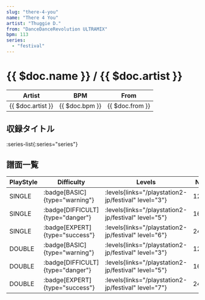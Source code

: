 ```yaml
---
slug: "there-4-you"
name: "There 4 You"
artist: "Thuggie D."
from: "DanceDanceRevolution ULTRAMIX"
bpm: 113
series:
  - "festival"
---
```


# {{ $doc.name }} / {{ $doc.artist }}

|Artist|BPM|From|
|------|---|----|
|{{ $doc.artist }}|{{ $doc.bpm }}|{{ $doc.from }}|

## 収録タイトル

:series-list{:series="series"}

## 譜面一覧

|PlayStyle|Difficulty|Levels|Notes|Movie|
|---------|----------|------|-----|-----|
|SINGLE| :badge[BASIC]{type="warning"}|<div class="field is-grouped is-grouped-multiline"> :levels{links="/playstation2-jp/festival" level="3"}</div>|122/19||
|SINGLE| :badge[DIFFICULT]{type="danger"}|<div class="field is-grouped is-grouped-multiline"> :levels{links="/playstation2-jp/festival" level="5"}</div>|166/26||
|SINGLE| :badge[EXPERT]{type="success"}|<div class="field is-grouped is-grouped-multiline"> :levels{links="/playstation2-jp/festival" level="6"}</div>|245/28||
|DOUBLE| :badge[BASIC]{type="warning"}|<div class="field is-grouped is-grouped-multiline"> :levels{links="/playstation2-jp/festival" level="3"}</div>|123/21||
|DOUBLE| :badge[DIFFICULT]{type="danger"}|<div class="field is-grouped is-grouped-multiline"> :levels{links="/playstation2-jp/festival" level="5"}</div>|166/26||
|DOUBLE| :badge[EXPERT]{type="success"}|<div class="field is-grouped is-grouped-multiline"> :levels{links="/playstation2-jp/festival" level="7"}</div>|245/28||
